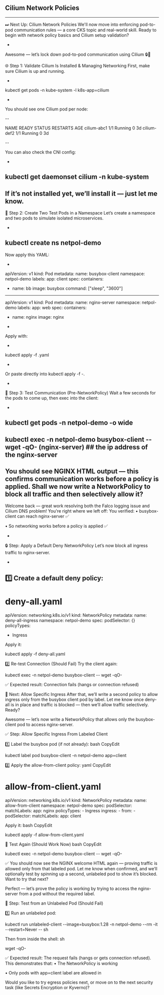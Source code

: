 ## Cilium Network Policies

---



⏭ Next Up: Cilium Network Policies
We'll now move into enforcing pod-to-pod communication rules — a core CKS topic and real-world skill.
Ready to begin with network policy basics and Cilium setup validation?


-

Awesome — let’s lock down pod-to-pod communication using Cilium 🔒🐡

🌐 Step 1: Validate Cilium Is Installed & Managing Networking
First, make sure Cilium is up and running.

-


kubectl get pods -n kube-system -l k8s-app=cilium

-

You should see one Cilium pod per node:

--

NAME           READY   STATUS    RESTARTS   AGE
cilium-abc1    1/1     Running   0          3d
cilium-def2    1/1     Running   0          3d

--

You can also check the CNI config:

-
kubectl get daemonset cilium -n kube-system
-

If it’s not installed yet, we’ll install it — just let me know.
-
🔐 Step 2: Create Two Test Pods in a Namespace Let’s create a namespace and two pods to simulate isolated microservices.

-

kubectl create ns netpol-demo
-

Now apply this YAML:

-
apiVersion: v1
kind: Pod
metadata:
  name: busybox-client
  namespace: netpol-demo
  labels:
    app: client
spec:
  containers:
  - name: bb
    image: busybox
    command: ["sleep", "3600"]


---
apiVersion: v1
kind: Pod
metadata:
  name: nginx-server
  namespace: netpol-demo
  labels:
    app: web
spec:
  containers:
  - name: nginx
    image: nginx

-
Apply with:

-
kubectl apply -f <filename>.yaml

-
Or paste directly into kubectl apply -f -.

-
🔎 Step 3: Test Communication (Pre-NetworkPolicy)
Wait a few seconds for the pods to come up, then exec into the client:

-
kubectl get pods -n netpol-demo -o wide
-
kubectl exec -n netpol-demo busybox-client -- wget -qO- (nginx-server) ## the ip address of the nginx-server
-

You should see NGINX HTML output — this confirms communication works before a policy is applied.
Shall we now write a NetworkPolicy to block all traffic and then selectively allow it?
-

Welcome back — great work resolving both the Falco logging issue and Cilium DNS problem! You're right where we left off:
You verified:
• busybox-client can reach nginx-server ✅

• So networking works before a policy is applied ✅

-


🔒 Step: Apply a Default Deny NetworkPolicy
Let’s now block all ingress traffic to nginx-server.

-
1️⃣ Create a default deny policy:
-


# deny-all.yaml
apiVersion: networking.k8s.io/v1
kind: NetworkPolicy
metadata:
  name: deny-all-ingress
  namespace: netpol-demo
spec:
  podSelector: {}
  policyTypes:
  - Ingress



Apply it:



kubectl apply -f deny-all.yaml



2️⃣ Re-test Connection (Should Fail)
Try the client again:



kubectl exec -n netpol-demo busybox-client -- wget -qO- <nginx-server IP>


✅ Expected result: Connection fails (hangs or connection refused)

🎯 Next: Allow Specific Ingress
After that, we’ll write a second policy to allow ingress only from the busybox client pod by label.
Let me know once deny-all is in place and traffic is blocked — then we’ll allow traffic selectively. Ready?




Awesome — let’s now write a NetworkPolicy that allows only the busybox-client pod to access nginx-server.

✅ Step: Allow Specific Ingress From Labeled Client

1️⃣ Label the busybox pod (if not already):
bash
CopyEdit


kubectl label pod busybox-client -n netpol-demo app=client



2️⃣ Apply the allow-from-client policy:
yaml
CopyEdit


# allow-from-client.yaml
apiVersion: networking.k8s.io/v1
kind: NetworkPolicy
metadata:
  name: allow-from-client
  namespace: netpol-demo
spec:
  podSelector:
    matchLabels:
      app: nginx
  policyTypes:
    - Ingress
  ingress:
    - from:
        - podSelector:
            matchLabels:
              app: client


Apply it:
bash
CopyEdit


kubectl apply -f allow-from-client.yaml



🔁 Test Again (Should Work Now)
bash
CopyEdit


kubectl exec -n netpol-demo busybox-client -- wget -qO- <nginx-server IP>


✅ You should now see the NGINX welcome HTML again — proving traffic is allowed only from that labeled pod.
Let me know when confirmed, and we’ll optionally test by spinning up a second, unlabeled pod to show it’s blocked. Want to try that next?




Perfect — let’s prove the policy is working by trying to access the nginx-server from a pod without the required label.

🚫 Step: Test from an Unlabeled Pod (Should Fail)

1️⃣ Run an unlabeled pod:


kubectl run unlabeled-client --image=busybox:1.28 -n netpol-demo --rm -it --restart=Never -- sh


Then from inside the shell:
sh


wget -qO- <nginx-server IP>


✅ Expected result: The request fails (hangs or gets connection refused).
This demonstrates that:
• The NetworkPolicy is working

• Only pods with app=client label are allowed in


Would you like to try egress policies next, or move on to the next security task (like Secrets Encryption or Kyverno)?
























